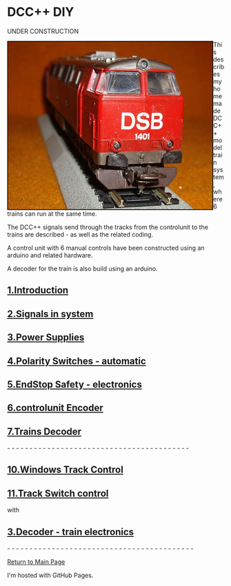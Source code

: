 <!DOCTYPE html>
<html>
<body>
<h1>DCC++ DIY</h1>
UNDER CONSTRUCTION
<p> 
<img src="./TESTtrainpicture.jpg" alt="" border="2" align="left" width="474" height="387" />
</p>
<p>
This describes my homemade DCC++ model train system, where 6 trains can run at the same time.<p>
The DCC++ signals send through the tracks from the controlunit to the trains are described - as well as the related coding.
</p>
<p>
A control unit with 6 manual controls have been constructed using an arduino and related hardware.<p>
A decoder for the train is also build using an arduino.
</p>
<p>
<a href="./01_Intro/README.md"><h2>1.Introduction  </h2></a>
</p>
<p>
<a href="./02_Signal_Shapes/README.md"><h2>2.Signals in system</h2></a>
</p>
<p>
<a href="./03_Power_Supplies/README.md"><h2>3.Power Supplies</h2></a>
</p>
<p>
<a href="./04_Polarity_switches/README.md"><h2>4.Polarity Switches - automatic</h2></a>
</p>
<p>
<a href="./05_EndStop_Safety/README.md"><h2>5.EndStop Safety - electronics</h2></a>
</p>
<p>
<a href="./06_Controlunit_Encoder/README.md"><h2>6.controlunit Encoder</h2></a>
</p>
<p>
<a href="./07_Trains_Decoder/README.md"><h2>7.Trains Decoder</h2></a>
</p>
- - - - - - - - - - - - - - - - - - - - - - - - - - - - - - - - - - - - - - - - - 
<p>
<a href="./10_Windows_Track_Control/README.md"><h2>10.Windows Track Control</h2></a>
</p>
<p>
<a href="./11_TrackSwitch_control/README.md"><h2>11.Track Switch control</h2></a>
</p>
with
<p>
<a href="../README.md"><h2>3.Decoder - train electronics </h2></a>
</p>
- - - - - - - - - - - - - - - - - - - - - - - - - - - - - - - - - - - - - - - - - -

<p>  
<a href="../README.md">Return to Main Page</a>
</p>
<p>I'm hosted with GitHub Pages.</p>
</body>
</html>